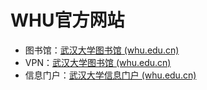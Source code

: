 # WHU官方网站

- 图书馆：[武汉大学图书馆 (whu.edu.cn)](https://www.lib.whu.edu.cn/)
- VPN：[武汉大学图书馆 (whu.edu.cn)](https://vpn.whu.edu.cn/)
- 信息门户：[武汉大学信息门户 (whu.edu.cn)](https://ehall.whu.edu.cn/new/indexwhu.html#/)
